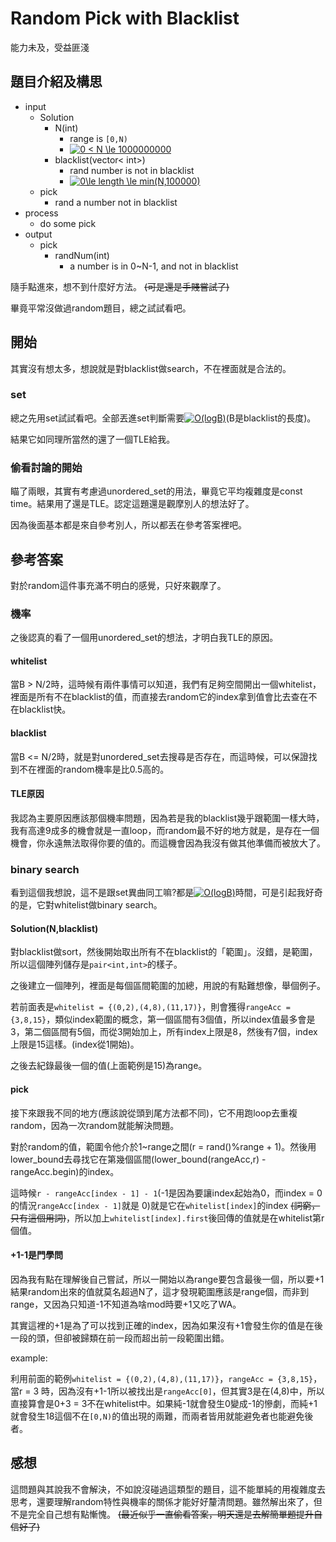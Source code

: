 # Random Pick with Blacklist
能力未及，受益匪淺

## 題目介紹及構思
- input
  - Solution
    - N(int)
      - range is `[0,N)`
      - <a href="https://www.codecogs.com/eqnedit.php?latex=0&space;<&space;N&space;\le&space;1000000000" target="_blank"><img src="https://latex.codecogs.com/gif.latex?0&space;<&space;N&space;\le&space;1000000000" title="0 < N \le 1000000000" /></a>
    - blacklist(vector< int>)
      - rand number is not in blacklist
      - <a href="https://www.codecogs.com/eqnedit.php?latex=0\le&space;length&space;\le&space;min(N,100000)" target="_blank"><img src="https://latex.codecogs.com/gif.latex?0\le&space;length&space;\le&space;min(N,100000)" title="0\le length \le min(N,100000)" /></a>
  - pick
    - rand a number not in blacklist
- process
  - do some pick
- output
  - pick
    - randNum(int)
      - a number is in 0~N-1, and not in blacklist

隨手點進來，想不到什麼好方法。 ~~(可是還是手賤嘗試了)~~

畢竟平常沒做過random題目，總之試試看吧。

## 開始
其實沒有想太多，想說就是對blacklist做search，不在裡面就是合法的。

### set
總之先用set試試看吧。全部丟進set判斷需要<a href="https://www.codecogs.com/eqnedit.php?latex=O(logB)" target="_blank"><img src="https://latex.codecogs.com/gif.latex?O(logB)" title="O(logB)" /></a>(B是blacklist的長度)。

結果它如同理所當然的還了一個TLE給我。

### 偷看討論的開始
瞄了兩眼，其實有考慮過unordered_set的用法，畢竟它平均複雜度是const time。結果用了還是TLE。認定這題還是觀摩別人的想法好了。

因為後面基本都是來自參考別人，所以都丟在參考答案裡吧。

## 參考答案
對於random這件事充滿不明白的感覺，只好來觀摩了。

### 機率
之後認真的看了一個用unordered_set的想法，才明白我TLE的原因。

#### whitelist
當B > N/2時，這時候有兩件事情可以知道，我們有足夠空間開出一個whitelist，裡面是所有不在blacklist的值，而直接去random它的index拿到值會比去查在不在blacklist快。

#### blacklist
當B <= N/2時，就是對unordered_set去搜尋是否存在，而這時候，可以保證找到不在裡面的random機率是比0.5高的。

#### TLE原因
我認為主要原因應該那個機率問題，因為若是我的blacklist幾乎跟範圍一樣大時，我有高達9成多的機會就是一直loop，而random最不好的地方就是，是存在一個機會，你永遠無法取得你要的值的。而這機會因為我沒有做其他準備而被放大了。

### binary search
看到這個我想說，這不是跟set異曲同工嘛?都是<a href="https://www.codecogs.com/eqnedit.php?latex=O(logB)" target="_blank"><img src="https://latex.codecogs.com/gif.latex?O(logB)" title="O(logB)" /></a>時間，可是引起我好奇的是，它對whitelist做binary search。

#### Solution(N,blacklist)
對blacklist做sort，然後開始取出所有不在blacklist的「範圍」。沒錯，是範圍，所以這個陣列儲存是`pair<int,int>`的樣子。

之後建立一個陣列，裡面是每個區間範圍的加總，用說的有點難想像，舉個例子。

若前面表是`whitelist = {(0,2),(4,8),(11,17)}`，則會獲得`rangeAcc = {3,8,15}`，類似index範圍的概念，第一個區間有3個值，所以index值最多會是3，第二個區間有5個，而從3開始加上，所有index上限是8，然後有7個，index上限是15這樣。(index從1開始)。

之後去紀錄最後一個的值(上面範例是15)為range。

#### pick
接下來跟我不同的地方(應該說從頭到尾方法都不同)，它不用跑loop去重複random，因為一次random就能解決問題。

對於random的值，範圍令他介於1~range之間(r = rand()%range + 1)。然後用lower_bound去尋找它在第幾個區間(lower_bound(rangeAcc,r) - rangeAcc.begin)的index。

這時候`r - rangeAcc[index - 1] - 1`(-1是因為要讓index起始為0，而index = 0的情況`rangeAcc[index - 1]`就是 0)就是它在`whitelist[index]`的index ~~(詞窮，只有這個用詞)~~，所以加上`whitelist[index].first`後回傳的值就是在whitelist第r個值。

#### +1-1是門學問
因為我有點在理解後自己嘗試，所以一開始以為range要包含最後一個，所以要+1結果random出來的值就莫名超過N了，這才發現範圍應該是range個，而非到range，又因為只知道-1不知道為啥mod時要+1又吃了WA。

其實這裡的+1是為了可以找到正確的index，因為如果沒有+1會發生你的值是在後一段的頭，但卻被歸類在前一段而超出前一段範圍出錯。

example:

利用前面的範例`whitelist = {(0,2),(4,8),(11,17)}`，`rangeAcc = {3,8,15}`，當r = 3 時，因為沒有+1-1所以被找出是`rangeAcc[0]`，但其實3是在(4,8)中，所以直接算會是0+3 = 3不在whitelist中。如果純-1就會發生0變成-1的慘劇，而純+1就會發生18這個不在`[0,N)`的值出現的兩難，而兩者皆用就能避免者也能避免後者。

## 感想
這問題與其說我不會解決，不如說沒碰過這類型的題目，這不能單純的用複雜度去思考，還要理解random特性與機率的關係才能好好釐清問題。雖然解出來了，但不是完全自己想有點慚愧。 ~~(最近似乎一直偷看答案，明天還是去解簡單題提升自信好了)~~ 
